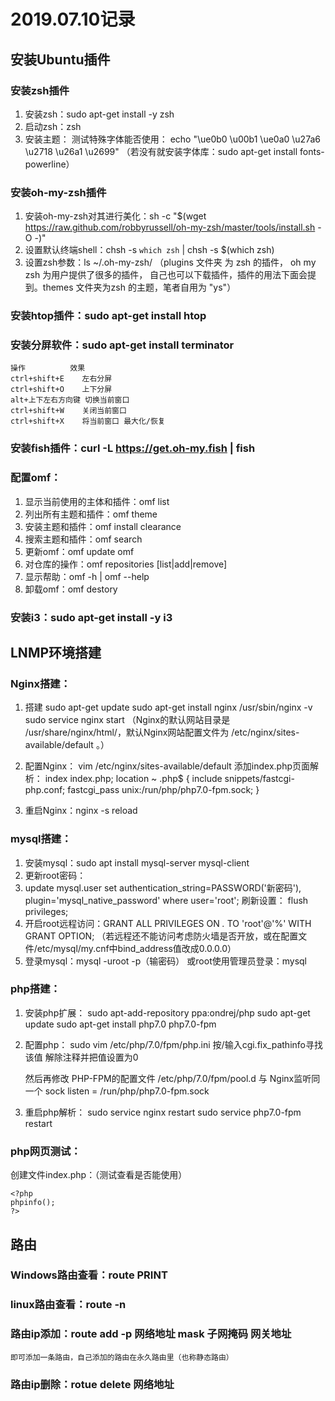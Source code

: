 # 2019.07.10记录

## 安装Ubuntu插件

### 安装zsh插件

1. 安装zsh：sudo apt-get install -y zsh
2. 启动zsh：zsh
3. 安装主题：
	测试特殊字体能否使用：
	echo "\ue0b0 \u00b1 \ue0a0 \u27a6 \u2718 \u26a1 \u2699"
	（若没有就安装字体库：sudo apt-get install fonts-powerline）

### 安装oh-my-zsh插件
1. 安装oh-my-zsh对其进行美化：sh -c "$(wget https://raw.github.com/robbyrussell/oh-my-zsh/master/tools/install.sh -O -)"
2. 设置默认终端shell：chsh -s `which zsh` | chsh -s $(which zsh)
3. 设置zsh参数：ls ~/.oh-my-zsh/
	（plugins 文件夹 为 zsh 的插件， oh my zsh 为用户提供了很多的插件， 自己也可以下载插件，插件的用法下面会提到。themes  文件夹为zsh 的主题，笔者自用为 "ys"）

### 安装htop插件：sudo apt-get install htop

### 安装分屏软件：sudo apt-get install terminator
	操作			效果
	ctrl+shift+E	左右分屏
	ctrl+shift+O	上下分屏
	alt+上下左右方向键	切换当前窗口
	ctrl+shift+W	关闭当前窗口
	ctrl+shift+X	将当前窗口 最大化/恢复

### 安装fish插件：curl -L https://get.oh-my.fish | fish

### 配置omf：
1. 显示当前使用的主体和插件：omf list
2. 列出所有主题和插件：omf theme
3. 安装主题和插件：omf install clearance
4. 搜索主题和插件：omf search
5. 更新omf：omf update omf
6. 对仓库的操作：omf repositories [list|add|remove]
7. 显示帮助：omf -h  |  omf --help
8. 卸载omf：omf destory

### 安装i3：sudo apt-get install -y i3

## LNMP环境搭建

### Nginx搭建：
1. 搭建
	sudo apt-get update
	sudo apt-get install nginx
	/usr/sbin/nginx -v
	sudo service nginx start
	（Nginx的默认网站目录是 /usr/share/nginx/html/，默认Nginx网站配置文件为 /etc/nginx/sites-available/default 。）

2. 配置Nginx：
	vim /etc/nginx/sites-available/default
	添加index.php页面解析：
	index index.php; 
	location ~ \.php$ { 
		include snippets/fastcgi-php.conf;
		fastcgi_pass unix:/run/php/php7.0-fpm.sock;
    }

3. 重启Nginx：nginx -s reload

### mysql搭建：
1. 安装mysql：sudo apt install mysql-server mysql-client
2. 更新root密码：
3. update mysql.user set authentication_string=PASSWORD('新密码'), plugin='mysql_native_password' where user='root';
	刷新设置：
	flush privileges;
4. 开启root远程访问：GRANT ALL PRIVILEGES ON *.* TO 'root'@'%' WITH GRANT OPTION;
（若远程还不能访问考虑防火墙是否开放，或在配置文件/etc/mysql/my.cnf中bind_address值改成0.0.0.0）
5. 登录mysql：mysql -uroot -p（输密码）
	或root使用管理员登录：mysql

### php搭建：
1. 安装php扩展：
	sudo apt-add-repository ppa:ondrej/php
	sudo apt-get update
	sudo apt-get install php7.0 php7.0-fpm
2. 配置php：
	sudo vim /etc/php/7.0/fpm/php.ini
	按/输入cgi.fix_pathinfo寻找该值 
	解除注释并把值设置为0
	
	然后再修改 PHP-FPM的配置文件 /etc/php/7.0/fpm/pool.d 
	与 Nginx监听同一个 sock
	listen = /run/php/php7.0-fpm.sock
3. 重启php解析：
	sudo service nginx restart
	sudo service php7.0-fpm restart
	
### php网页测试：
创建文件index.php：（测试查看是否能使用）
```
<?php
phpinfo();
?>
```

## 路由

### Windows路由查看：route PRINT

### linux路由查看：route -n

### 路由ip添加：route add -p 网络地址 mask 子网掩码 网关地址
	即可添加一条路由，自己添加的路由在永久路由里（也称静态路由）

### 路由ip删除：rotue delete 网络地址




